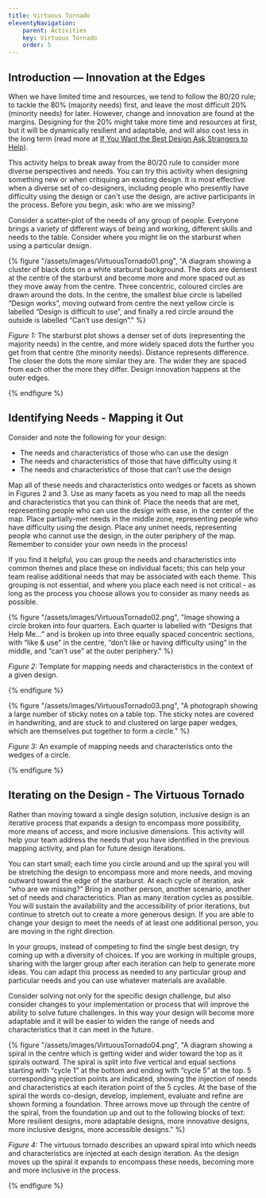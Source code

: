 ```yaml
---
title: Virtuous Tornado
eleventyNavigation:
    parent: Activities
    key: Virtuous Tornado
    order: 5
---
```


## Introduction &mdash; Innovation at the Edges

When we have limited time and resources, we tend to follow the 80/20 rule; to tackle the 80% (majority needs) first, and
leave the most difficult 20% (minority needs) for later. However, change and innovation are found at the margins.
Designing for the 20% might take more time and resources at first, but it will be dynamically resilient and adaptable,
and will also cost less in the long term (read more at [If You Want the Best Design Ask Strangers to
Help](https://medium.com/ontariodigital/if-you-want-the-best-design-ask-strangers-to-help-e37bdb73567)).

This activity helps to break away from the 80/20 rule to consider more diverse perspectives and needs. You can try this
activity when designing something new or when critiquing an existing design. It is most effective when a diverse set of
co-designers, including people who presently have difficulty using the design or can't use the design, are active
participants in the process. Before you begin, ask: who are we missing?

Consider a scatter-plot of the needs of any group of people. Everyone brings a variety of different ways of being and
working, different skills and needs to the table. Consider where you might lie on the starburst when using a particular
design.

{% figure "/assets/images/VirtuousTornado01.png", "A diagram showing a cluster of black dots on a white starburst
background. The dots are densest at the centre of the starburst and become more and more spaced out as they move away
from the centre. Three concentric, coloured circles are drawn around the dots. In the centre, the smallest blue circle
is labelled “Design works”, moving outward from centre the next yellow circle is labelled “Design is difficult to use”,
and finally a red circle around the outside is labelled
“Can’t use design”." %}

*Figure 1:* The starburst plot shows a denser set of dots (representing the majority needs) in the centre, and more
widely spaced dots the further you get from that centre (the minority needs). Distance represents difference. The closer
the dots the more similar they are. The wider they are spaced from each other the more they differ. Design innovation
happens at the outer edges.

{% endfigure %}

## Identifying Needs - Mapping it Out

Consider and note the following for your design:

* The needs and characteristics of those who can use the design
* The needs and characteristics of those that have difficulty using it
* The needs and characteristics of those that can’t use the design

Map all of these needs and characteristics onto wedges or facets as shown in Figures 2 and 3. Use as many facets as you
need to map all the needs and characteristics that you can think of. Place the needs that are met, representing people
who can use the design with ease, in the center of the map. Place partially-met needs in the middle zone, representing
people who have difficulty using the design. Place any unmet needs, representing people who cannot use the design, in
the outer periphery of the map. Remember to consider your own needs in the process!

If you find it helpful, you can group the needs and characteristics into common themes and place these on individual
facets; this can help your team realise additional needs that may be associated with each theme. This grouping is not
essential, and where you place each need is not critical - as long as the process you choose allows you to consider as
many needs as possible.

{% figure "/assets/images/VirtuousTornado02.png", "Image showing a circle broken into four quarters. Each quarter is
labelled with “Designs that Help Me…” and is broken up into three equally spaced concentric sections, with “like & use”
in the centre, “don’t like or having difficulty using” in the middle, and “can’t use” at the outer periphery." %}

*Figure 2:* Template for mapping needs and characteristics in the context of a given design.

{% endfigure %}

{% figure "/assets/images/VirtuousTornado03.png", "A photograph showing a large number of sticky notes on a table top.
The sticky notes are covered in handwriting, and are stuck to and clustered on large paper wedges, which are themselves
put together to form a circle." %}

*Figure 3:* An example of mapping needs and characteristics onto the wedges of a circle.

{% endfigure %}

## Iterating on the Design - The Virtuous Tornado

Rather than moving toward a single design solution, inclusive design is an iterative process that expands a design to
encompass more possibility, more means of access, and more inclusive dimensions. This activity will help your team
address the needs that you have identified in the previous mapping activity, and plan for future design iterations.

You can start small; each time you circle around and up the spiral you will be stretching the design to encompass more
and more needs, and moving outward toward the edge of the starburst. At each cycle of iteration, ask “who are we
missing?” Bring in another person, another scenario, another set of needs and characteristics. Plan as many iteration
cycles as possible. You will sustain the availability and the accessibility of prior iterations, but continue to stretch
out to create a more generous design. If you are able to change your design to meet the needs of at least one additional
person, you are moving in the right direction.

In your groups, instead of competing to find the single best design, try coming up with a diversity of choices. If you
are working in multiple groups, sharing with the larger group after each iteration can help to generate more ideas. You
can adapt this process as needed to any particular group and particular needs and you can use whatever materials are
available.

Consider solving not only for the specific design challenge, but also consider changes to your implementation or process
that will improve the ability to solve future challenges. In this way your design will become more adaptable and it will
be easier to widen the range of needs and characteristics that it can meet in the future.

{% figure "/assets/images/VirtuousTornado04.png", "A diagram showing a spiral in the centre which is getting wider and
wider toward the top as it spirals outward. The spiral is split into five vertical and equal sections starting with
“cycle 1” at the bottom and ending with “cycle 5” at the top. 5 corresponding injection points are indicated, showing
the injection of needs and characteristics at each iteration point of the 5 cycles. At the base of the spiral the words
co-design, develop, implement, evaluate and refine are shown forming a foundation. Three arrows move up through the
centre of the spiral, from the foundation up and out to the following blocks of text: More resilient designs, more
adaptable designs, more innovative designs, more inclusive designs, more accessible designs." %}

*Figure 4:* The virtuous tornado describes an upward spiral into which needs and characteristics are injected at each
design iteration. As the design moves up the spiral it expands to encompass these needs, becoming more and more
inclusive in the process.

{% endfigure %}
